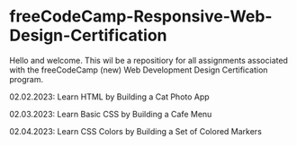 # freeCodeCamp-Responsive-Web-Design-Certification
<p>Hello and welcome.  This wil be a repositiory for all assignments associated with the freeCodeCamp (new) Web Development Design Certification program.</p>
<p>02.02.2023: Learn HTML by Building a Cat Photo App</p>
<p>02.03.2023: Learn Basic CSS by Building a Cafe Menu</p>
<p>02.04.2023: Learn CSS Colors by Building a Set of Colored Markers</p>

